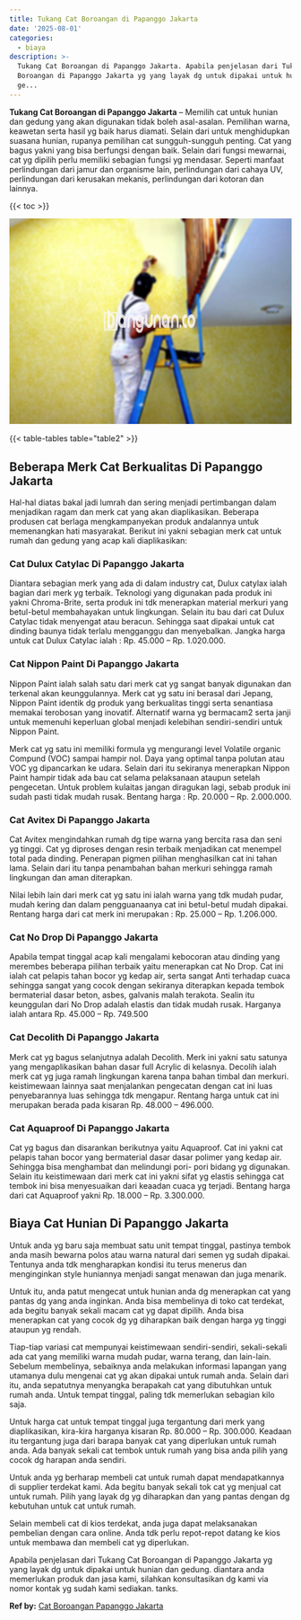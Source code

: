 ```yaml
---
title: Tukang Cat Boroangan di Papanggo Jakarta
date: '2025-08-01'
categories:
  - biaya
description: >-
  Tukang Cat Boroangan di Papanggo Jakarta. Apabila penjelasan dari Tukang Cat
  Boroangan di Papanggo Jakarta yg yang layak dg untuk dipakai untuk hunian dan
  ge...
---
```


**Tukang Cat Boroangan di Papanggo Jakarta** – Memilih cat untuk hunian dan gedung yang akan digunakan tidak boleh asal-asalan. Pemilihan warna, keawetan serta hasil yg baik harus diamati. Selain dari untuk menghidupkan suasana hunian, rupanya pemilihan cat sungguh-sungguh penting. Cat yang bagus yakni yang bisa berfungsi dengan baik. Selain dari fungsi mewarnai, cat yg dipilih perlu memiliki sebagian fungsi yg mendasar. Seperti manfaat perlindungan dari jamur dan organisme lain, perlindungan dari cahaya UV, perlindungan dari kerusakan mekanis, perlindungan dari kotoran dan lainnya.

{{< toc >}}

![Tukang Cat Boroangan di Papanggo Jakarta](/images/jasa-cat-murah25.png)

{{< table-tables table="table2" >}}

## Beberapa Merk Cat Berkualitas Di Papanggo Jakarta

Hal-hal diatas bakal jadi lumrah dan sering menjadi pertimbangan dalam menjadikan ragam dan merk cat yang akan diaplikasikan. Beberapa produsen cat berlaga mengkampanyekan produk andalannya untuk memenangkan hati masyarakat. Berikut ini yakni sebagian merk cat untuk rumah dan gedung yang acap kali diaplikasikan:

### Cat Dulux Catylac Di Papanggo Jakarta

Diantara sebagian merk yang ada di dalam industry cat, Dulux catylax ialah bagian dari merk yg terbaik. Teknologi yang digunakan pada produk ini yakni Chroma-Brite, serta produk ini tdk menerapkan material merkuri yang betul-betul membahayakan untuk lingkungan. Selain itu bau dari cat Dulux Catylac tidak menyengat atau beracun. Sehingga saat dipakai untuk cat dinding baunya tidak terlalu mengganggu dan menyebalkan. Jangka harga untuk cat Dulux Catylac ialah : Rp. 45.000 – Rp. 1.020.000.

### Cat Nippon Paint Di Papanggo Jakarta

Nippon Paint ialah salah satu dari merk cat yg sangat banyak digunakan dan terkenal akan keunggulannya. Merk cat yg satu ini berasal dari Jepang, Nippon Paint identik dg produk yang berkualitas tinggi serta senantiasa memakai terobosan yang inovatif. Alternatif warna yg bermacam2 serta janji untuk memenuhi keperluan global menjadi kelebihan sendiri-sendiri untuk Nippon Paint.

Merk cat yg satu ini memiliki formula yg mengurangi level Volatile organic Compund (VOC) sampai hampir nol. Daya yang optimal tanpa polutan atau VOC yg dipancarkan ke udara. Selain dari itu sekiranya menerapkan Nippon Paint hampir tidak ada bau cat selama pelaksanaan ataupun setelah pengecetan. Untuk problem kulaitas jangan diragukan lagi, sebab produk ini sudah pasti tidak mudah rusak. Bentang harga : Rp. 20.000 – Rp. 2.000.000.

### Cat Avitex Di Papanggo Jakarta

Cat Avitex mengindahkan rumah dg tipe warna yang bercita rasa dan seni yg tinggi. Cat yg diproses dengan resin terbaik menjadikan cat menempel total pada dinding. Penerapan pigmen pilihan menghasilkan cat ini tahan lama. Selain dari itu tanpa penambahan bahan merkuri sehingga ramah lingkungan dan aman diterapkan.

Nilai lebih lain dari merk cat yg satu ini ialah warna yang tdk mudah pudar, mudah kering dan dalam pengguanaanya cat ini betul-betul mudah dipakai. Rentang harga dari cat merk ini merupakan : Rp. 25.000 – Rp. 1.206.000.

### Cat No Drop Di Papanggo Jakarta

Apabila tempat tinggal acap kali mengalami kebocoran atau dinding yang merembes beberapa pilihan terbaik yaitu menerapkan cat No Drop. Cat ini ialah cat pelapis tahan bocor yg kedap air, serta sangat Anti terhadap cuaca sehingga sangat yang cocok dengan sekiranya diterapkan kepada tembok bermaterial dasar beton, asbes, galvanis malah terakota. Sealin itu keunggulan dari No Drop adalah elastis dan tidak mudah rusak. Harganya ialah antara Rp. 45.000 – Rp. 749.500

### Cat Decolith Di Papanggo Jakarta

Merk cat yg bagus selanjutnya adalah Decolith. Merk ini yakni satu satunya yang mengaplikasikan bahan dasar full Acrylic di kelasnya. Decolih ialah merk cat yg juga ramah lingkungan karena tanpa bahan timbal dan merkuri. keistimewaan lainnya saat menjalankan pengecatan dengan cat ini luas penyebarannya luas sehingga tdk mengapur. Rentang harga untuk cat ini merupakan berada pada kisaran Rp. 48.000 – 496.000.

### Cat Aquaproof Di Papanggo Jakarta

Cat yg bagus dan disarankan berikutnya yaitu Aquaproof. Cat ini yakni cat pelapis tahan bocor yang bermaterial dasar dasar polimer yang kedap air. Sehingga bisa menghambat dan melindungi pori- pori bidang yg digunakan. Selain itu keistimewaan dari merk cat ini yakni sifat yg elastis sehingga cat tembok ini bisa menyesuaikan dari keaadan cuaca yg terjadi. Bentang harga dari cat Aquaproof yakni Rp. 18.000 – Rp. 3.300.000.

## Biaya Cat Hunian Di Papanggo Jakarta

Untuk anda yg baru saja membuat satu unit tempat tinggal, pastinya tembok anda masih bewarna polos atau warna natural dari semen yg sudah dipakai. Tentunya anda tdk mengharapkan kondisi itu terus menerus dan menginginkan style huniannya menjadi sangat menawan dan juga menarik.

Untuk itu, anda patut mengecat untuk hunian anda dg menerapkan cat yang pantas dg yang anda inginkan. Anda bisa membelinya di toko cat terdekat, ada begitu banyak sekali macam cat yg dapat dipilih. Anda bisa menerapkan cat yang cocok dg yg diharapkan baik dengan harga yg tinggi ataupun yg rendah.

Tiap-tiap variasi cat mempunyai keistimewaan sendiri-sendiri, sekali-sekali ada cat yang memiliki warna mudah pudar, warna terang, dan lain-lain. Sebelum membelinya, sebaiknya anda melakukan informasi lapangan yang utamanya dulu mengenai cat yg akan dipakai untuk rumah anda. Selain dari itu, anda sepatutnya menyangka berapakah cat yang dibutuhkan untuk rumah anda. Untuk tempat tinggal, paling tdk memerlukan sebagian kilo saja.

Untuk harga cat untuk tempat tinggal juga tergantung dari merk yang diaplikasikan, kira-kira harganya kisaran Rp. 80.000 – Rp. 300.000. Keadaan itu tergantung juga dari barapa banyak cat yang diperlukan untuk rumah anda. Ada banyak sekali cat tembok untuk rumah yang bisa anda pilih yang cocok dg harapan anda sendiri.

Untuk anda yg berharap membeli cat untuk rumah dapat mendapatkannya di supplier terdekat kami. Ada begitu banyak sekali tok cat yg menjual cat untuk rumah. Pilih yang layak dg yg diharapkan dan yang pantas dengan dg kebutuhan untuk cat untuk rumah.

Selain membeli cat di kios terdekat, anda juga dapat melaksanakan pembelian dengan cara online. Anda tdk perlu repot-repot datang ke kios untuk membawa dan membeli cat yg diperlukan.

Apabila penjelasan dari Tukang Cat Boroangan di Papanggo Jakarta yg yang layak dg untuk dipakai untuk hunian dan gedung. diantara anda memerlukan produk dan jasa kami, silahkan konsultasikan dg kami via nomor kontak yg sudah kami sediakan. tanks.

**Ref by:** [Cat Boroangan Papanggo Jakarta](https://id.wikipedia.org/wiki/Cat)
